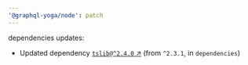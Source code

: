 ```yaml
---
'@graphql-yoga/node': patch
---
```

dependencies updates:
  - Updated dependency [`tslib@^2.4.0` ↗︎](https://www.npmjs.com/package/tslib/v/2.4.0) (from `^2.3.1`, in `dependencies`)
